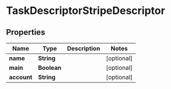 

# TaskDescriptorStripeDescriptor


## Properties

| Name | Type | Description | Notes |
|------------ | ------------- | ------------- | -------------|
|**name** | **String** |  |  [optional] |
|**main** | **Boolean** |  |  [optional] |
|**account** | **String** |  |  [optional] |




